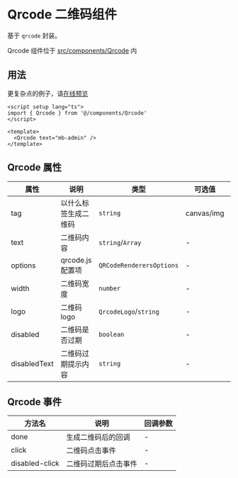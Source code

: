 # Qrcode 二维码组件

基于 `qrcode` 封装。

Qrcode 组件位于 [src/components/Qrcode](https://github.com/syh-micro-build/mb-admin/tree/main/src/components/Qrcode) 内

## 用法

更复杂点的例子，请[在线预览](https://syh-micro-build.github.io/mb-admin/components/qrcode)

```vue
<script setup lang="ts">
import { Qrcode } from '@/components/Qrcode'
</script>

<template>
  <Qrcode text="mb-admin" />
</template>

```

## Qrcode 属性

| 属性 | 说明 | 类型 | 可选值 | 默认值 |
| ---- | ---- | ---- | ---- | ---- |
| tag | 以什么标签生成二维码 | `string` | canvas/img | canvas |
| text | 二维码内容 | `string`/`Array` | - | - |
| options | qrcode.js 配置项 | `QRCodeRenderersOptions` | - | {} |
| width | 二维码宽度 | `number` | - | 200 |
| logo | 二维码 logo | `QrcodeLogo`/`string` | - | - |
| disabled | 二维码是否过期 | `boolean` | - | false |
| disabledText | 二维码过期提示内容 | `string` | - | - |

## Qrcode 事件

| 方法名 | 说明 | 回调参数 |
| ---- | ---- | ---- |
| done | 生成二维码后的回调 | - |
| click | 二维码点击事件 | - |
| disabled-click | 二维码过期后点击事件 | - |
